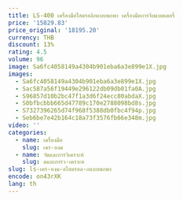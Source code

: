 ```yaml
---
title: LS-400 เครื่องมือไฮดรอลิกแบบพกพา เครื่องมือการจีบแบตเตอรี่
price: '15829.83'
price_original: '18195.20'
currency: THB
discount: 13%
rating: 4.5
volume: 96
image: Sa6fc4058149a4304b901eba6a3e899e1X.jpg
images:
  - Sa6fc4058149a4304b901eba6a3e899e1X.jpg
  - Sac587a56f19449e296122db09db01fa0A.jpg
  - S96857d10b2bc47f1a3d6f24ecc80abdaX.jpg
  - S0bfbcbbb665d47789c170e2788098bd8s.jpg
  - S7327396265d74f968f5388db0fbc4f94p.jpg
  - Seb6be7e42b164c18a73f3576fb66e348m.jpg
video: ''
categories:
  - name: เครื่องมือ
    slug: เคร-องม
  - name: วัดและการวิเคราะห์
    slug: ดและการว-เคราะห
slug: ls-เคร-องม-อไฮดรอล-กแบบพกพา
encode: on43rXK
lang: th
---
```

  